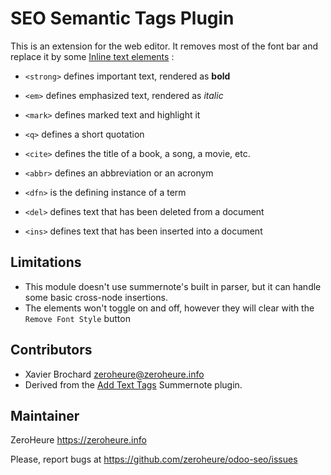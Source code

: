 # SEO Semantic Tags Plugin

This is an extension for the web editor.
It removes most of the font bar and replace it by some [Inline text elements](https://getbootstrap.com/docs/3.3/css/#type-inline-text) :

  * `<strong>` defines important text, rendered as **bold**
  * `<em>`     defines emphasized text, rendered as _italic_
  * `<mark>`   defines marked text and highlight it
  
  * `<q>`      defines a short quotation
  * `<cite>`   defines the title of a book, a song, a movie, etc.
  * `<abbr>`   defines an abbreviation or an acronym
  * `<dfn>`    is the defining instance of a term
  
  * `<del>`    defines text that has been deleted from a document
  * `<ins>`    defines text that has been inserted into a document
  

## Limitations

* This module doesn't use summernote's built in parser, but it can handle some basic cross-node insertions.
* The elements won't toggle on and off, however they will clear with the `Remove Font Style` button
  
## Contributors

- Xavier Brochard zeroheure@zeroheure.info
- Derived from the [Add Text Tags](https://github.com/tylerecouture/summernote-add-text-tags) Summernote plugin.

## Maintainer

ZeroHeure
https://zeroheure.info

Please, report bugs at https://github.com/zeroheure/odoo-seo/issues

